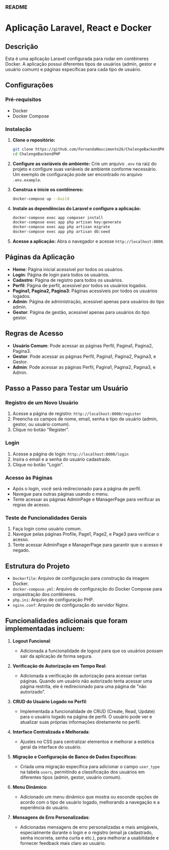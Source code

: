 
### README

# Aplicação Laravel, React e Docker

## Descrição

Esta é uma aplicação Laravel configurada para rodar em contêineres Docker. A aplicação possui diferentes tipos de usuários (admin, gestor e usuário comum) e páginas específicas para cada tipo de usuário.

## Configurações

### Pré-requisitos

- Docker
- Docker Compose

### Instalação

1. **Clone o repositório:**
   ```bash
   git clone https://github.com/FernandaNascimento26/ChalengeBackendPHP.git
   cd ChalengeBackendPHP
   ```

2. **Configure as variáveis de ambiente:**
   Crie um arquivo `.env` na raiz do projeto e configure suas variáveis de ambiente conforme necessário. Um exemplo de configuração pode ser encontrado no arquivo `.env.example`.

3. **Construa e inicie os contêineres:**
   ```bash
   docker-compose up --build
   ```

4. **Instale as dependências do Laravel e configure a aplicação:**
   ```bash
   docker-compose exec app composer install
   docker-compose exec app php artisan key:generate
   docker-compose exec app php artisan migrate
   docker-compose exec app php artisan db:seed
   ```

5. **Acesse a aplicação:**
   Abra o navegador e acesse `http://localhost:8000`.

## Páginas da Aplicação

- **Home**: Página inicial acessível por todos os usuários.
- **Login**: Página de login para todos os usuários.
- **Cadastro**: Página de registro para todos os usuários.
- **Perfil**: Página de perfil, acessível por todos os usuários logados.
- **Pagina1, Pagina2, Pagina3**: Páginas acessíveis por todos os usuários logados.
- **Admin**: Página de administração, acessível apenas para usuários do tipo admin.
- **Gestor**: Página de gestão, acessível apenas para usuários do tipo gestor.

## Regras de Acesso

- **Usuário Comum**: Pode acessar as páginas Perfil, Pagina1, Pagina2, Pagina3.
- **Gestor**: Pode acessar as páginas Perfil, Pagina1, Pagina2, Pagina3, e Gestor.
- **Admin**: Pode acessar as páginas Perfil, Pagina1, Pagina2, Pagina3, e Admin.

## Passo a Passo para Testar um Usuário

### Registro de um Novo Usuário

1. Acesse a página de registro: `http://localhost:8000/register`
2. Preencha os campos de nome, email, senha e tipo de usuário (admin, gestor, ou usuário comum).
3. Clique no botão "Register".

### Login

1. Acesse a página de login: `http://localhost:8000/login`
2. Insira o email e a senha do usuário cadastrado.
3. Clique no botão "Login".

### Acesso às Páginas

- Após o login, você será redirecionado para a página de perfil.
- Navegue para outras páginas usando o menu.
- Tente acessar as páginas AdminPage e ManagerPage para verificar as regras de acesso.


### Teste de Funcionalidades Gerais

1. Faça login como usuário comum.
2. Navegue pelas páginas Profile, Page1, Page2, e Page3 para verificar o acesso.
3. Tente acessar AdminPage e ManagerPage para garantir que o acesso é negado.

## Estrutura do Projeto

- `Dockerfile`: Arquivo de configuração para construção da imagem Docker.
- `docker-compose.yml`: Arquivo de configuração do Docker Compose para orquestração dos contêineres.
- `php.ini`: Arquivo de configuração PHP.
- `nginx.conf`: Arquivo de configuração do servidor Nginx.

## Funcionalidades adicionais que foram implementadas incluem:

1. **Logout Funcional**:
   - Adicionada a funcionalidade de logout para que os usuários possam sair da aplicação de forma segura.

2. **Verificação de Autorização em Tempo Real**:
   - Adicionada a verificação de autorização para acessar certas páginas. Quando um usuário não autorizado tenta acessar uma página restrita, ele é redirecionado para uma página de "não autorizado".

3. **CRUD do Usuário Logado no Perfil**:
   - Implementada a funcionalidade de CRUD (Create, Read, Update) para o usuário logado na página de perfil. O usuário pode ver e atualizar suas próprias informações diretamente no perfil.

4. **Interface Centralizada e Melhorada**:
   - Ajustes no CSS para centralizar elementos e melhorar a estética geral da interface do usuário.

5. **Migração e Configuração de Banco de Dados Específicas**:
   - Criada uma migração específica para adicionar o campo `user_type` na tabela `users`, permitindo a classificação dos usuários em diferentes tipos (admin, gestor, usuário comum).

6. **Menu Dinâmico**:
   - Adicionado um menu dinâmico que mostra ou esconde opções de acordo com o tipo de usuário logado, melhorando a navegação e a experiência do usuário.

7. **Mensagens de Erro Personalizadas**:
   - Adicionadas mensagens de erro personalizadas e mais amigáveis, especialmente durante o login e o registro (email ja cadastrado, senha incorreta, senha curta e etc.), para melhorar a usabilidade e fornecer feedback mais claro ao usuário.
